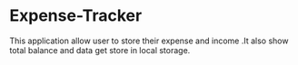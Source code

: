 # Expense-Tracker
This application allow user to store their expense and income .It also show total balance and data get store in local storage.
